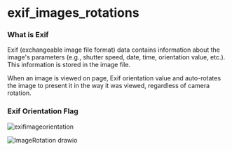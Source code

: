 # exif_images_rotations

### What is Exif

Exif (exchangeable image file format) data contains information about the image's parameters (e.g., shutter speed, date, time, orientation value, etc.). This information is stored in the image file.

When an image is viewed on page, Exif orientation value and auto-rotates the image to present it in the way it was viewed, regardless of camera rotation.

### Exif Orientation Flag
![exifimageorientation](https://user-images.githubusercontent.com/16146189/190893392-b0164112-0e3e-4e02-9e4c-93415ebf9b88.png)


![ImageRotation drawio](https://user-images.githubusercontent.com/16146189/190892979-9ac29ed2-bc67-4389-bea8-33743028164e.png)
